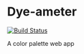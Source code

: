 # Dye-ameter
[![Build Status](https://travis-ci.org/MarkH817/dye-ameter.svg?branch=master)](https://travis-ci.org/MarkH817/dye-ameter)

A color palette web app
